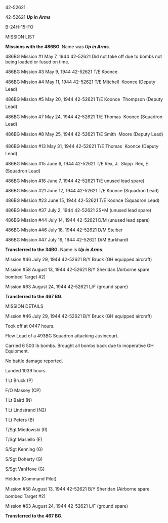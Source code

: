 





42-52621






 




42-52621 ***Up in Arms***

B-24H-15-FO

MISSION LIST

**Missions with the 486BG**. Name was ***Up in Arms***.

486BG Mission #1 May 7, 1944 42-52621 Did not take off due
to bombs not being loaded or fused on time.

486BG Mission #3 May 9, 1944 42-52621 T/E Koonce

486BG Mission #4 May 11, 1944 42-52621 T/E Mitchell  Koonce
(Deputy Lead)

486BG Mission #5 May 20, 1944 42-52621 T/E Koonce  Thompson
(Deputy Lead)

486BG Mission #7 May 24, 1944 42-52621 T/E Thomas  Koonce
(Squadron Lead)

486BG Mission #8 May 25, 1944 42-52621 T/E Smith  Moore
(Deputy Lead)

486BG Mission #13 May 31, 1944 42-52621 T/E Thomas  Koonce
(Deputy Lead)

486BG Mission #15 June 6, 1944 42-52621 T/E Rex, J.  Skipp
 Rex, E. (Squadron Lead)

486BG Mission #18 June 7, 1944 42-52621 T/E unused lead
spare)

486BG Mission #21 June 12, 1944 42-52621 T/E Koonce
(Squadron Lead)

486BG Mission #23 June 15, 1944 42-52621 T/E Koonce
(Squadron Lead)

486BG Mission #37 July 2, 1944 42-52621 2S\*M (unused lead
spare)

486BG Mission #44 July 14, 1944 42-52621 D/M (unused lead
spare)

486BG Mission #46 July 18, 1944 42-52621 D/M Steiber

486BG Mission #47 July 19, 1944 42-52621 D/M Burkhardt

**Transferred to the 34BG.** Name is ***Up in Arms***.

Mission #46 July 29, 1944 42-52621 B/Y Bruck (GH equipped
aircraft)

Mission #58 August 13, 1944 42-52621 B/Y Sheridan (Airborne
spare  bombed Target #2)

Mission #63 August 24, 1944 42-52621 L/F (ground spare)

**Transferred to the 467 BG.**

MISSION DETAILS

Mission #46 July 29, 1944 42-52621 B/Y Bruck (GH equipped
aircraft)

Took off at 0447 hours.

Flew Lead of a 493BG Squadron attacking Juvincourt.

Carried 6 500 lb bombs. Brought all bombs back due to
inoperative GH Equipment.

No battle damage reported.

Landed 1039 hours.

1 Lt Bruck (P)

F/O Massey (CP)

1 Lt Baird (N)

1 Lt Lindstrand (N2)

1 Lt Peters (B)

T/Sgt Miedowski (R)

T/Sgt Masiello (E)

S/Sgt Kenning (G)

S/Sgt Doherty (G)

S/Sgt VanHove (G)

Heldon (Command Pilot)

Mission #58 August 13, 1944 42-52621 B/Y Sheridan (Airborne
spare  bombed Target #2)

Mission #63 August 24, 1944 42-52621 L/F (ground spare)

**Transferred to the 467 BG.**




